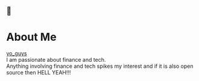 ## 👋

# About Me
[yo_guys](https://github.com/user-attachments/assets/a936297a-cdb4-4e59-ac47-dc159a9d7e00) \
I am passionate about finance and tech. \
   Anything involving finance and tech spikes my interest and if it is also open source then HELL YEAH!!!

<!--
**KENWOLVERINE1/KENWOLVERINE1** is a ✨ _special_ ✨ repository because its `README.md` (this file) appears on your GitHub profile.

Here are some ideas to get you started:

- 🔭 I’m currently working on ...
- 🌱 I’m currently learning ...
- 👯 I’m looking to collaborate on ...
- 🤔 I’m looking for help with ...
- 💬 Ask me about ...
- 📫 How to reach me: ...
- 😄 Pronouns: ...
- ⚡ Fun fact: ...
-->

